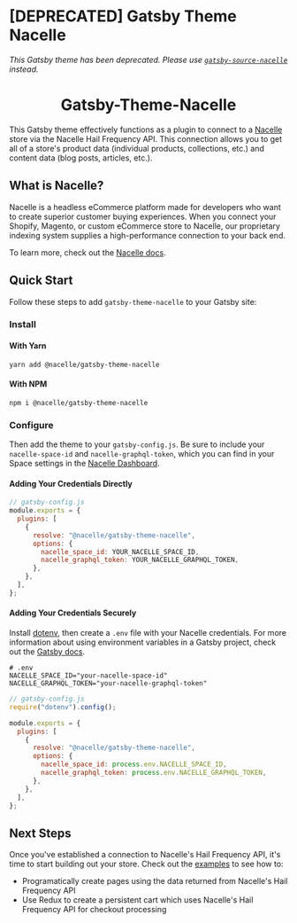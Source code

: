 # [DEPRECATED] Gatsby Theme Nacelle

_This Gatsby theme has been deprecated. Please use [`gatsby-source-nacelle`](https://www.gatsbyjs.com/plugins/@nacelle/gatsby-source-nacelle) instead._

<h1 align="center">
  Gatsby-Theme-Nacelle
</h1>

This Gatsby theme effectively functions as a plugin to connect to a [Nacelle](https://www.getnacelle.com) store via the Nacelle Hail Frequency API. This connection allows you to get all of a store's product data (individual products, collections, etc.) and content data (blog posts, articles, etc.).

## What is Nacelle?

Nacelle is a headless eCommerce platform made for developers who want to create superior customer buying experiences. When you connect your Shopify, Magento, or custom eCommerce store to Nacelle, our proprietary indexing system supplies a high-performance connection to your back end.

To learn more, check out the [Nacelle docs](https://docs.getnacelle.com/intro.html#what-is-nacelle).

## Quick Start

Follow these steps to add `gatsby-theme-nacelle` to your Gatsby site:

### Install

#### With Yarn

```shell
yarn add @nacelle/gatsby-theme-nacelle
```

#### With NPM

```shell
npm i @nacelle/gatsby-theme-nacelle
```

### Configure

Then add the theme to your `gatsby-config.js`. Be sure to include your `nacelle-space-id` and `nacelle-graphql-token`, which you can find in your Space settings in the [Nacelle Dashboard](https://dashboard.getnacelle.com/).

#### Adding Your Credentials Directly

```javascript
// gatsby-config.js
module.exports = {
  plugins: [
    {
      resolve: "@nacelle/gatsby-theme-nacelle",
      options: {
        nacelle_space_id: YOUR_NACELLE_SPACE_ID,
        nacelle_graphql_token: YOUR_NACELLE_GRAPHQL_TOKEN,
      },
    },
  ],
};
```

#### Adding Your Credentials Securely

Install [dotenv](https://www.npmjs.com/package/dotenv), then create a `.env` file with your Nacelle credentials. For more information about using environment variables in a Gatsby project, check out the [Gatsby docs](https://www.gatsbyjs.org/docs/environment-variables/).

```dotenv
# .env
NACELLE_SPACE_ID="your-nacelle-space-id"
NACELLE_GRAPHQL_TOKEN="your-nacelle-graphql-token"
```

```javascript
// gatsby-config.js
require("dotenv").config();

module.exports = {
  plugins: [
    {
      resolve: "@nacelle/gatsby-theme-nacelle",
      options: {
        nacelle_space_id: process.env.NACELLE_SPACE_ID,
        nacelle_graphql_token: process.env.NACELLE_GRAPHQL_TOKEN,
      },
    },
  ],
};
```

## Next Steps

Once you've established a connection to Nacelle's Hail Frequency API, it's time to start building out your store. Check out the [examples](https://github.com/getnacelle/gatsby-theme-nacelle/tree/master/examples) to see how to:

- Programatically create pages using the data returned from Nacelle's Hail Frequency API
- Use Redux to create a persistent cart which uses Nacelle's Hail Frequency API for checkout processing
